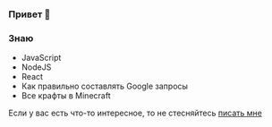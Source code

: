### Привет 👋

### Знаю
- JavaScript
- NodeJS
- React
- Как правильно составлять Google запросы
- Все крафты в Minecraft

Если у вас есть что-то интересное, то не стесняйтесь [писать мне](https://vk.com/id233731786)
